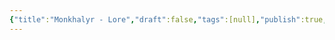 ```yaml
---
{"title":"Monkhalyr - Lore","draft":false,"tags":[null],"publish":true,"path":"2. The Races/The Monkhalyr/Monkhalyr - Lore.md","permalink":"/2-the-races/the-monkhalyr/monkhalyr-lore/","PassFrontmatter":true}
---
```

